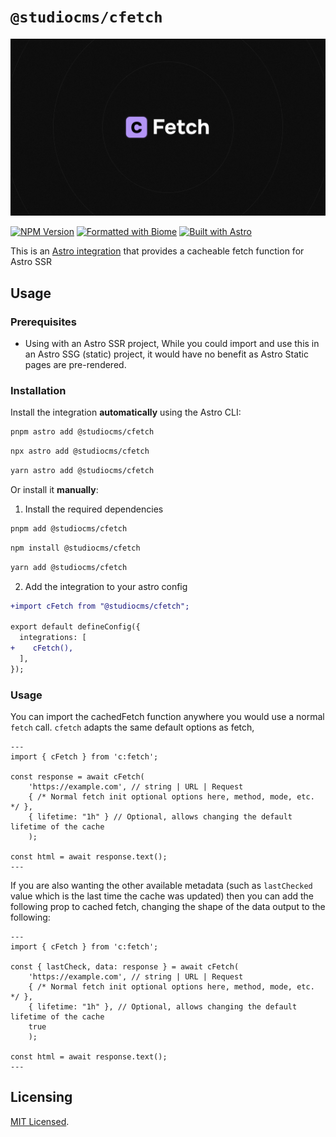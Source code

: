 # `@studiocms/cfetch`

![Readme's Banner](https://github.com/withstudiocms/cfetch/blob/main/assets/cfetch-banner.png)

[![NPM Version](https://img.shields.io/npm/v/@studiocms/cfetch&logo=npm)](https://npm.im/@studiocms/cfetch)
[![Formatted with Biome](https://img.shields.io/badge/Formatted_with-Biome-60a5fa?style=flat&logo=biome)](https://biomejs.dev/)
[![Built with Astro](https://astro.badg.es/v2/built-with-astro/tiny.svg)](https://astro.build)

This is an [Astro integration](https://docs.astro.build/en/guides/integrations-guide/) that provides a cacheable fetch function for Astro SSR

## Usage

### Prerequisites

- Using with an Astro SSR project, While you could import and use this in an Astro SSG (static) project, it would have no benefit as Astro Static pages are pre-rendered.

### Installation

Install the integration **automatically** using the Astro CLI:

```bash
pnpm astro add @studiocms/cfetch
```

```bash
npx astro add @studiocms/cfetch
```

```bash
yarn astro add @studiocms/cfetch
```

Or install it **manually**:

1. Install the required dependencies

```bash
pnpm add @studiocms/cfetch
```

```bash
npm install @studiocms/cfetch
```

```bash
yarn add @studiocms/cfetch
```

2. Add the integration to your astro config

```diff
+import cFetch from "@studiocms/cfetch";

export default defineConfig({
  integrations: [
+    cFetch(),
  ],
});
```

### Usage

You can import the cachedFetch function anywhere you would use a normal `fetch` call. `cfetch` adapts the same default options as fetch,

```astro
---
import { cFetch } from 'c:fetch';

const response = await cFetch(
    'https://example.com', // string | URL | Request
    { /* Normal fetch init optional options here, method, mode, etc. */ },
    { lifetime: "1h" } // Optional, allows changing the default lifetime of the cache
    );

const html = await response.text();
---
```

If you are also wanting the other available metadata (such as `lastChecked` value which is the last time the cache was updated) then you can add the following prop to cached fetch, changing the shape of the data output to the following:

```astro
---
import { cFetch } from 'c:fetch';

const { lastCheck, data: response } = await cFetch(
    'https://example.com', // string | URL | Request
    { /* Normal fetch init optional options here, method, mode, etc. */ },
    { lifetime: "1h" }, // Optional, allows changing the default lifetime of the cache
    true
    );

const html = await response.text();
---
```

## Licensing

[MIT Licensed](https://github.com/withstudiocms/cfetch/blob/main/LICENSE).